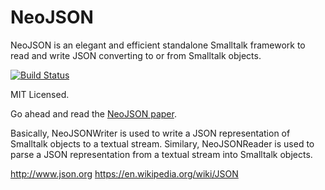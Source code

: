 NeoJSON
=======

NeoJSON is an elegant and efficient standalone Smalltalk framework to read and write JSON converting to or from Smalltalk objects.

[![Build Status](https://travis-ci.org/svenvc/NeoJSON.svg?branch=master)](https://travis-ci.org/svenvc/NeoJSON)

MIT Licensed.

Go ahead and read the [NeoJSON paper](https://github.com/svenvc/docs/blob/master/neo/neo-json-paper.md).

Basically, NeoJSONWriter is used to write a JSON representation of Smalltalk objects to a textual stream.
Similary, NeoJSONReader is used to parse a JSON representation from a textual stream into Smalltalk objects.

http://www.json.org
https://en.wikipedia.org/wiki/JSON

